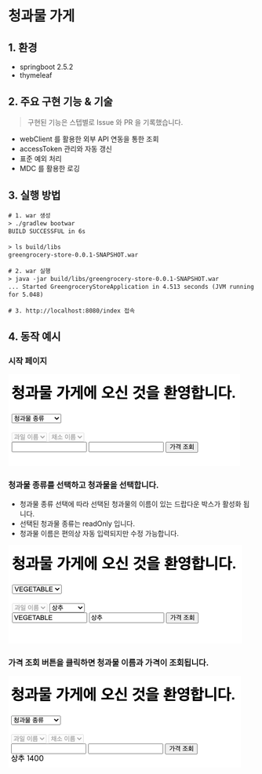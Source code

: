 # 청과물 가게

## 1. 환경

- springboot 2.5.2
- thymeleaf

## 2. 주요 구현 기능 & 기술

> 구현된 기능은 스텝별로 Issue 와 PR 을 기록했습니다.

- webClient 를 활용한 외부 API 연동을 통한 조회
- accessToken 관리와 자동 갱신
- 표준 예외 처리
- MDC 를 활용한 로깅

## 3. 실행 방법

```shell
# 1. war 생성
> ./gradlew bootwar
BUILD SUCCESSFUL in 6s

> ls build/libs
greengrocery-store-0.0.1-SNAPSHOT.war

# 2. war 실행
> java -jar build/libs/greengrocery-store-0.0.1-SNAPSHOT.war
... Started GreengroceryStoreApplication in 4.513 seconds (JVM running for 5.048)

# 3. http://localhost:8080/index 접속
```

## 4. 동작 예시

### 시작 페이지

![img.png](src/main/resources/static/img.png)

### 청과물 종류를 선택하고 청과물을 선택합니다.

- 청과물 종류 선택에 따라 선택된 청과물의 이름이 있는 드랍다운 박스가 활성화 됩니다.
- 선택된 청과물 종류는 readOnly 입니다.
- 청과물 이름은 편의상 자동 입력되지만 수정 가능합니다.

![img_1.png](src/main/resources/static/img_1.png)

### 가격 조회 버튼을 클릭하면 청과물 이름과 가격이 조회됩니다.

![img_2.png](src/main/resources/static/img_2.png)
